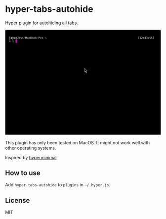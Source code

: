 # hyper-tabs-autohide

Hyper plugin for autohiding all tabs.

![](hyper-tabs-autohide.gif)

This plugin has only been tested on MacOS. It might not work well with other operating systems.

Inspired by [hyperminimal](https://github.com/jancborchardt/hyperminimal)

## How to use

Add `hyper-tabs-autohide` to `plugins` in `~/.hyper.js`.

## License

MIT
